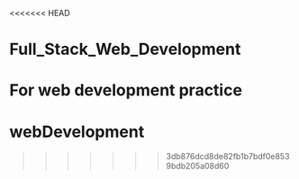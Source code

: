 <<<<<<< HEAD
# Full_Stack_Web_Development
For web development practice
=======
# webDevelopment
>>>>>>> 3db876dcd8de82fb1b7bdf0e8539bdb205a08d60
